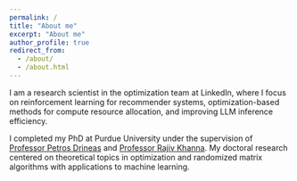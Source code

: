```yaml
---
permalink: /
title: "About me"
excerpt: "About me"
author_profile: true
redirect_from: 
  - /about/
  - /about.html
---
```


I am a research scientist in the optimization team at LinkedIn, where I focus on reinforcement learning for recommender systems, optimization-based methods for compute resource allocation, and improving LLM inference efficiency.

I completed my PhD at Purdue University under the supervision of [Professor Petros Drineas](https://www.cs.purdue.edu/homes/pdrineas/) and [Professor Rajiv Khanna](https://rjvak7.github.io/). My doctoral research centered on theoretical topics in optimization and randomized matrix algorithms with applications to machine learning.
